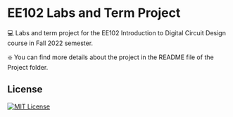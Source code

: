 
# EE102 Labs and Term Project

💻 Labs and term project for the EE102 Introduction to Digital Circuit Design course in Fall 2022 semester. 

❇️ You can find more details about the project in the README file of the Project folder.


## License


[![MIT License](https://img.shields.io/badge/License-MIT-green.svg)](https://choosealicense.com/licenses/mit/)

  
